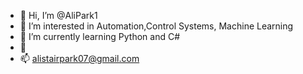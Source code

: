 - 👋 Hi, I’m @AliPark1
- 👀 I’m interested in Automation,Control Systems, Machine Learning
- 🌱 I’m currently learning Python and C#
- 💞
- 📫 alistairpark07@gmail.com

<!---
AliPark1/AliPark1 is a ✨ special ✨ repository because its `README.md` (this file) appears on your GitHub profile.
You can click the Preview link to take a look at your changes.
--->
